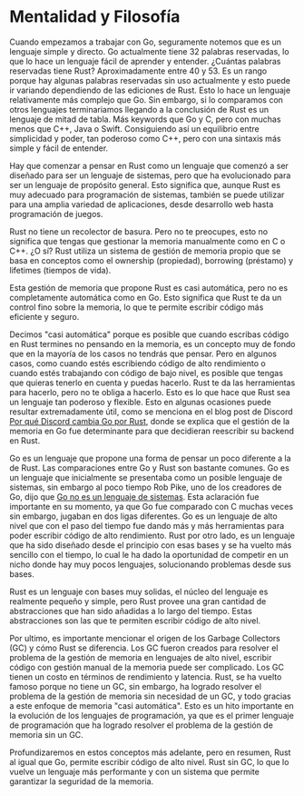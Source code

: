 # Mentalidad y Filosofía

Cuando empezamos a trabajar con Go, seguramente notemos que es un lenguaje 
simple y directo. Go actualmente tiene 32 palabras reservadas, lo que lo hace
un lenguaje fácil de aprender y entender. ¿Cuántas palabras reservadas
tiene Rust? Aproximadamente entre 40 y 53. Es un rango porque hay algunas 
palabras reservadas sin uso actualmente y esto puede ir variando dependiendo de
las ediciones de Rust. Esto lo hace un lenguaje relativamente más
complejo que Go. Sin embargo, si lo comparamos con otros lenguajes terminariamos
llegando a la conclusión de Rust es un lenguaje de mitad de tabla.
Más keywords que Go y C, pero con muchas menos que C++, Java o Swift.
Consiguiendo así un equilibrio entre simplicidad y poder, tan poderoso como C++,
pero con una sintaxis más simple y fácil de entender.

Hay que comenzar a pensar en Rust como un lenguaje que comenzó a ser diseñado
para ser un lenguaje de sistemas, pero que ha evolucionado para ser un lenguaje
de propósito general. Esto significa que, aunque Rust es muy adecuado para
programación de sistemas, también se puede utilizar para una amplia variedad
de aplicaciones, desde desarrollo web hasta programación de juegos.

Rust no tiene un recolector de basura. Pero no te preocupes, esto no significa
que tengas que gestionar la memoria manualmente como en C o C++. ¿O sí?
Rust utiliza un sistema de gestión de memoria propio que se basa en conceptos 
como el ownership (propiedad), borrowing (préstamo) y lifetimes 
(tiempos de vida).

Esta gestión de memoria que propone Rust es casi automática, pero no es
completamente automática como en Go. Esto significa que Rust te da un control
fino sobre la memoria, lo que te permite escribir código más eficiente y
seguro. 

Decimos "casi automática" porque es posible que cuando escribas código en Rust
termines no pensando en la memoria, es un concepto muy de fondo que en la 
mayoría de los casos no tendrás que pensar. Pero en algunos casos, como cuando
estés escribiendo código de alto rendimiento o cuando estés trabajando con
código de bajo nivel, es posible que tengas que quieras tenerlo en cuenta y 
puedas hacerlo. Rust te da las herramientas para hacerlo, pero no te obliga a
hacerlo. Esto es lo que hace que Rust sea un lenguaje tan poderoso y flexible.
Esto en algunas ocasiones puede resultar extremadamente útil, como se menciona
en el blog post de Discord 
[Por qué Discord cambia Go por Rust][why-discord-is-switching-to-rust], donde se 
explica que el gestión de la memoria en Go fue determinante para que decidieran 
reescribir su backend en Rust.

Go es un lenguaje que propone una forma de pensar un poco diferente a la de 
Rust.
Las comparaciones entre Go y Rust son bastante comunes. Go es un lenguaje que
inicialmente se presentaba como un posible lenguaje de sistemas, sin embargo
al poco tiempo Rob Pike, uno de los creadores de Go, dijo que [Go no es un
lenguaje de sistemas][rob-pike-go-is-not-a-systems-language]. Esta aclaración
fue importante en su momento, ya que Go fue comparado con C muchas veces sin
embargo, jugaban en dos ligas diferentes. Go es un lenguaje de alto nivel que
con el paso del tiempo fue dando más y más herramientas para poder
escribir código de alto rendimiento. Rust por otro lado, es un lenguaje que 
ha sido diseñado desde el principio con esas bases y se ha vuelto más sencillo
con el tiempo, lo cual le ha dado la oportunidad de competir en un nicho donde
hay muy pocos lenguajes, solucionando problemas desde sus bases.

Rust es un lenguaje con bases muy solidas, el núcleo del lenguaje es realmente
pequeño y simple, pero Rust provee una gran cantidad de abstracciones que han
sido añadidas a lo largo del tiempo. Estas abstracciones son las que 
te permiten escribir código de alto nivel.

Por ultimo, es importante mencionar el origen de los Garbage Collectors
(GC) y cómo Rust se diferencia. Los GC fueron creados para resolver
el problema de la gestión de memoria en lenguajes de alto nivel, escribir código
con gestión manual de la memoria puede ser complicado. Los GC tienen un costo en 
términos de rendimiento y latencia. Rust, se ha vuelto famoso porque no tiene un 
GC, sin embargo, ha logrado resolver el problema de la gestión de memoria sin 
necesidad de un GC, y todo gracias a este enfoque de memoria "casi automática".
Esto es un hito importante en la evolución de los lenguajes de programación, ya 
que es el primer lenguaje de programación que ha logrado resolver el problema de
la gestión de memoria sin un GC.

Profundizaremos en estos conceptos más adelante, pero en resumen, Rust al igual
que Go, permite escribir código de alto nivel.
Rust sin GC, lo que lo vuelve un lenguaje más performante y con un sistema
que permite garantizar la seguridad de la memoria. 


 [why-discord-is-switching-to-rust]: https://discord.com/blog/why-discord-is-switching-from-go-to-rust
 [rob-pike-go-is-not-a-systems-language]: https://youtu.be/ZQR32nTVF_4?t=407
